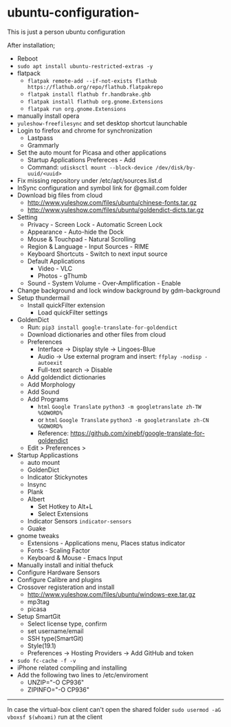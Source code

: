 # ubuntu-configuration-
This is just a person ubuntu configuration 

After installation;

- Reboot
- `sudo apt install ubuntu-restricted-extras -y`
- flatpack
  - `flatpak remote-add --if-not-exists flathub https://flathub.org/repo/flathub.flatpakrepo`
  - `flatpak install flathub fr.handbrake.ghb`
  - `flatpak install flathub org.gnome.Extensions`
  - `flatpak run org.gnome.Extensions`
- manually install opera
- `yuleshow-freefilesync` and set desktop shortcut launchable
- Login to firefox and chrome for synchronization
  - Lastpass
  - Grammarly
- Set the auto mount for Picasa and other applications
  - Startup Applications Prefereces - Add
  - Command: `udisksctl mount --block-device /dev/disk/by-uuid/<uuid>`
- Fix missing repository under /etc/apt/sources.list.d
- InSync configuration and symbol link for @gmail.com folder
- Download big files from cloud
  - http://www.yuleshow.com/files/ubuntu/chinese-fonts.tar.gz
  - http://www.yuleshow.com/files/ubuntu/goldendict-dicts.tar.gz
- Setting
  - Privacy - Screen Lock - Automatic Screen Lock
  - Appearance - Auto-hide the Dock
  - Mouse & Touchpad - Natural Scrolling
  - Region & Language - Input Sources - RIME
  - Keyboard Shortcuts - Switch to next input source
  - Default Applications
    - Video - VLC
    - Photos - gThumb
  - Sound - System Volume - Over-Amplification - Enable  
- Change background and lock window background by gdm-background
- Setup thundermail
  - Install quickFilter extension
    - Load quickFilter settings
- GoldenDict
  - Run: `pip3 install google-translate-for-goldendict`
  - Download dictionaries and other files from cloud
  - Preferences
    - Interface -> Display style -> Lingoes-Blue
    - Audio -> Use external program and insert: `ffplay -nodisp -autoexit`
    - Full-text search -> Disable
  - Add goldendict dictionaries
  - Add Morphology
  - Add Sound
  - Add Programs
    - `html` `Google Translate` `python3 -m googletranslate zh-TW %GDWORD%`
    - or `html` `Google Translate` `python3 -m googletranslate zh-CN %GDWORD%`
    - Reference: https://github.com/xinebf/google-translate-for-goldendict
  - Edit > Preferences > 
- Startup Applicastions
  - auto mount
  - GoldenDict 
  - Indicator Stickynotes
  - Insync
  - Plank
  - Albert
    - Set Hotkey to Alt+L
    - Select Extensions
  - Indicator Sensors `indicator-sensors`
  - Guake
- gnome tweaks
  - Extensions - Applications menu, Places status indicator
  - Fonts - Scaling Factor
  - Keyboard & Mouse - Emacs Input
- Manually install and initial thefuck
- Configure Hardware Sensors
- Configure Calibre and plugins
- Crossover registeration and install
  - http://www.yuleshow.com/files/ubuntu/windows-exe.tar.gz
  - mp3tag
  - picasa
- Setup SmartGit
  - Select license type, confirm
  - set username/email
  - SSH type(SmartGit)
  - Style(19.1)
  - Preferences -> Hosting Providers -> Add GitHub and token
- `sudo fc-cache -f -v`
- iPhone related compiling and installing
- Add the following two lines to /etc/enviroment
  - UNZIP="-O CP936"
  - ZIPINFO="-O CP936"
 -----------------------------------
 In case the virtual-box client can't open the shared folder
 `sudo usermod -aG vboxsf $(whoami)` run at the client
